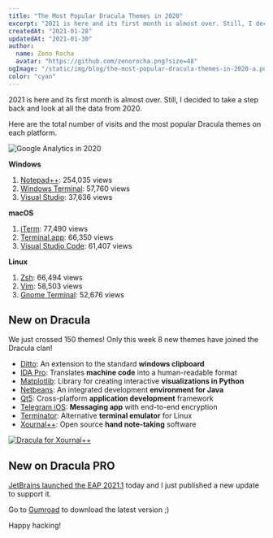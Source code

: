 ```yaml
---
title: "The Most Popular Dracula Themes in 2020"
excerpt: "2021 is here and its first month is almost over. Still, I decided to take a step back and look at all the data from 2020."
createdAt: "2021-01-28"
updatedAt: "2021-01-30"
author:
  name: Zeno Rocha
  avatar: "https://github.com/zenorocha.png?size=48"
ogImage: "/static/img/blog/the-most-popular-dracula-themes-in-2020-a.png"
color: "cyan"
---
```


2021 is here and its first month is almost over. Still, I decided to take a step back and look at all the data from 2020.

Here are the total number of visits and the most popular Dracula themes on each platform.

![Google Analytics in 2020](/static/img/blog/the-most-popular-dracula-themes-in-2020-a.png)

**Windows**

1. [Notepad++](/notepad-plus-plus): 254,035 views
2. [Windows Terminal](/windows-terminal): 57,760 views
3. [Visual Studio](/visual-studio): 37,636 views

**macOS**

1. [iTerm](/iterm): 77,490 views
2. [Terminal.app](/terminal): 66,350 views
3. [Visual Studio Code](/visual-studio-code): 61,407 views

**Linux**

1. [Zsh](/zsh): 66,494 views
2. [Vim](/vim): 58,503 views
3. [Gnome Terminal](/gnome-terminal): 52,676 views

## New on Dracula

We just crossed 150 themes! Only this week 8 new themes have joined the Dracula clan!

- [Ditto](/ditto): An extension to the standard **windows clipboard**
- [IDA Pro](/ida): Translates **machine code** into a human-readable format
- [Matplotlib](/matplotlib): Library for creating interactive **visualizations in Python**
- [Netbeans](/netbeans): An integrated development **environment for Java**
- [Qt5](/qt5): Cross-platform **application development** framework
- [Telegram iOS](/telegram-ios): **Messaging app** with end-to-end encryption
- [Terminator](/terminator): Alternative **terminal emulator** for Linux
- [Xournal++](/xournalpp): Open source **hand note-taking** software

[![Dracula for Xournal++](/static/img/blog/the-most-popular-dracula-themes-in-2020-b.png)](/xournalpp)

## New on Dracula PRO

[JetBrains launched the EAP 2021.1](https://blog.jetbrains.com/idea/2021/01/intellij-idea-2021-1-eap-1/) today and I just published a new update to support it.

Go to [Gumroad](https://gumroad.com) to download the latest version ;)

Happy hacking!
